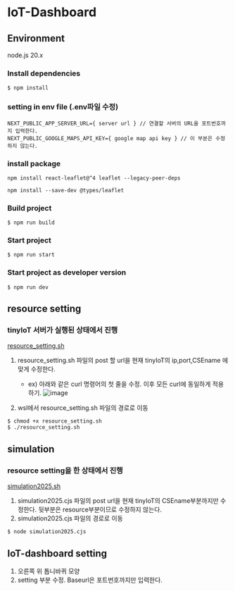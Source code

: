 # IoT-Dashboard

## Environment
node.js 20.x

### Install dependencies
```
$ npm install
```
### setting in env file (.env파일 수정)
```
NEXT_PUBLIC_APP_SERVER_URL={ server url } // 연결할 서버의 URL을 포트번호까지 입력한다.
NEXT_PUBLIC_GOOGLE_MAPS_API_KEY={ google map api key } // 이 부분은 수정하지 않는다.
```
### install package
```
npm install react-leaflet@^4 leaflet --legacy-peer-deps

npm install --save-dev @types/leaflet
```
### Build project
```
$ npm run build
```
### Start project
```
$ npm run start
```
### Start project as developer version
```
$ npm run dev
```


## resource setting
### tinyIoT 서버가 실행된 상태에서 진행

[resource_setting.sh](./resource_setting.sh)
1. resource_setting.sh 파일의 post 할 url을 현재 tinyIoT의 ip,port,CSEname 에 맞게 수정한다.
   - ex) 아래와 같은 curl 명령어의 첫 줄을 수정. 이후 모든 curl에 동일하게 적용하기.
![image](https://github.com/user-attachments/assets/e7d94ff4-8947-4141-9b68-41323f3ffe4f)

2. wsl에서 resource_setting.sh 파일의 경로로 이동
```
$ chmod +x resource_setting.sh
$ ./resource_setting.sh
```

## simulation
### resource setting을 한 상태에서 진행

[simulation2025.sh](simulation2025.sh)
1. simulation2025.cjs 파일의 post url을 현재 tinyIoT의 CSEname부분까지만 수정한다. 뒷부분은 resource부분이므로 수정하지 않는다.
2. simulation2025.cjs 파일의 경로로 이동
```
$ node simulation2025.cjs
```

## IoT-dashboard setting
1. 오른쪽 위 톱니바퀴 모양
2. setting 부분 수정. Baseurl은 포트번호까지만 입력한다.


